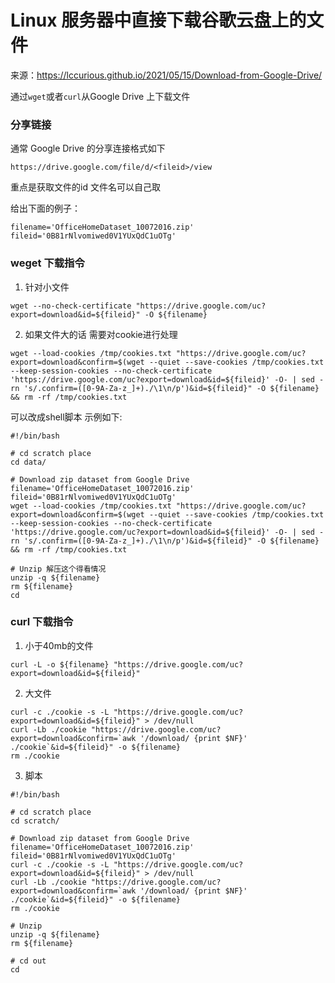 # Linux 服务器中直接下载谷歌云盘上的文件

来源：https://lccurious.github.io/2021/05/15/Download-from-Google-Drive/

通过`wget`或者`curl`从Google Drive 上下载文件

### 分享链接
通常 Google Drive 的分享连接格式如下
```
https://drive.google.com/file/d/<fileid>/view
``` 
重点是获取文件的id
文件名可以自己取

给出下面的例子：
```
filename='OfficeHomeDataset_10072016.zip'
fileid='0B81rNlvomiwed0V1YUxQdC1uOTg'
```


### weget 下载指令

1. 针对小文件
```
wget --no-check-certificate "https://drive.google.com/uc?export=download&id=${fileid}" -O ${filename}
```

2. 如果文件大的话 需要对cookie进行处理
```
wget --load-cookies /tmp/cookies.txt "https://drive.google.com/uc?export=download&confirm=$(wget --quiet --save-cookies /tmp/cookies.txt --keep-session-cookies --no-check-certificate 'https://drive.google.com/uc?export=download&id=${fileid}' -O- | sed -rn 's/.confirm=([0-9A-Za-z_]+)./\1\n/p')&id=${fileid}" -O ${filename} && rm -rf /tmp/cookies.txt
```

可以改成shell脚本 示例如下:
```shell
#!/bin/bash

# cd scratch place
cd data/

# Download zip dataset from Google Drive
filename='OfficeHomeDataset_10072016.zip'
fileid='0B81rNlvomiwed0V1YUxQdC1uOTg'
wget --load-cookies /tmp/cookies.txt "https://drive.google.com/uc?export=download&confirm=$(wget --quiet --save-cookies /tmp/cookies.txt --keep-session-cookies --no-check-certificate 'https://drive.google.com/uc?export=download&id=${fileid}' -O- | sed -rn 's/.confirm=([0-9A-Za-z_]+)./\1\n/p')&id=${fileid}" -O ${filename} && rm -rf /tmp/cookies.txt

# Unzip 解压这个得看情况
unzip -q ${filename}
rm ${filename}
cd
```


### curl 下载指令
1. 小于40mb的文件
```
curl -L -o ${filename} "https://drive.google.com/uc?export=download&id=${fileid}"
```
2. 大文件

```
curl -c ./cookie -s -L "https://drive.google.com/uc?export=download&id=${fileid}" > /dev/null
curl -Lb ./cookie "https://drive.google.com/uc?export=download&confirm=`awk '/download/ {print $NF}' ./cookie`&id=${fileid}" -o ${filename}
rm ./cookie
```
3. 脚本
```shell
#!/bin/bash
  
# cd scratch place
cd scratch/
  
# Download zip dataset from Google Drive
filename='OfficeHomeDataset_10072016.zip'
fileid='0B81rNlvomiwed0V1YUxQdC1uOTg'
curl -c ./cookie -s -L "https://drive.google.com/uc?export=download&id=${fileid}" > /dev/null
curl -Lb ./cookie "https://drive.google.com/uc?export=download&confirm=`awk '/download/ {print $NF}' ./cookie`&id=${fileid}" -o ${filename}
rm ./cookie
  
# Unzip
unzip -q ${filename}
rm ${filename}
  
# cd out
cd
```










